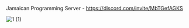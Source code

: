 Jamaican Programming Server - https://discord.com/invite/MbTGefAGKS

![1 (1)](https://github.com/JamarTG/JamarTG/assets/71823011/7e4505fa-ca25-44e1-bd5e-bfe88c3d52ad)
